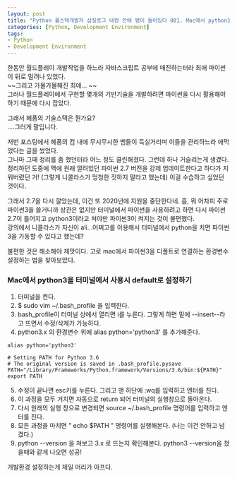 ```yaml
---
layout: post
title: "Python 풀스택개발자 삽질로그 내컴 안에 뱀이 들어있다 001. Mac에서 python3을 터미널에서 사용시 default로 설정하기"
categories: [Python, Development Environment]
tags: 
- Python
- Development Environment
---
```


한동안 월드플레이 개발작업을 하느라 자바스크립트 공부에 매진하는터라 최애 파이썬이 뒤로 밀려나 있었다. <br> ~~그리고 가물가물해진 최애... ~~
<br>그러나 월드플레이에서 구현할 몇개의 기반기술을 개발하려면 파이썬을 다시 활용해야하기 때문에 다시 잡았다. 

그래서 혜풍의 기술스택은 뭔가요? 
<br>....그러게 말입니다. 

저번 포스팅에서 혜풍의 컴 내에 무시무시한 뱀들이 득실거리며 이들을 관리하느라 애먹었다는 글을 썼었다. <br> 그나마 그때 정리를 좀 했던터라 어느 정도 클린해졌다.
그런데 하나 거슬리는게 생겼다. 정리하던 도중에 맥에 원래 깔려있던 파이썬 2.7 버전을 강제 업데이트한다고 하다가 지워버렸던 거! (그렇게 니콜라스가 멍청한 짓하지 말라고 했는데) 이걸 수습하고 싶었던 것이다. 

그래서 2.7을 다시 깔았는데, 이건 또 2020년에 지원을 중단한다네. 흠, 뭐 어차피 주로 파이썬3을 쓸거니까 상관은 없지만 터미널에서 파이썬을 사용하려고 하면 다시 파이썬 2.7이 틀어지고 python3이라고 쳐야만 파이썬3이 켜지는 것이 불편했다. 
<br>강의에서 니콜라스가 자신이 ali...어쩌고를 이용해서 터미널에서 python을 치면 파이썬3을 가동할 수 있다고 했는데?

불편한 것은 해소해야 제맛이다. 고로 mac에서 파이썬3을 디폴트로 연결하는 환경변수 설정하는 법을 찾아보았다.
<br>

### Mac에서 python3을 터미널에서 사용시 default로 설정하기

1. 터미널을 켠다.
2. $ sudo vim ~/.bash_profile 을 입력한다.
3. bash_profile이 터미널 상에서 열리면 i를 누른다. 그렇게 하면 밑에 --insert--라고 뜨면서 수정/삭제가 가능하다.
4. python3.x 의 환경변수 위에 alias python='python3' 를 추가해준다.

~~~
alias python='python3'

# Setting PATH for Python 3.6
# The original version is saved in .bash_profile.pysave
PATH="/Library/Frameworks/Python.framework/Versions/3.6/bin:${PATH}"
export PATH
~~~

5. 수정이 끝나면 esc키를 누른다. 그리고 맨 하단에 :wq를 입력하고 엔터를 친다.
6. 이 과정을 모두 거치면 자동으로 return 되어 터미널의 실행창으로 돌아온다.
7. 다시 원래의 실행 창으로 변경되면 source ~/.bash_profile 명령어를 입력하고 엔터를 친다.
8. 모든 과정을 마치면 " echo $PATH " 명령어를 실행해본다. (나는 이건 안하고 넘겼다.)
9. python --version 을 쳐보고 3.x 로 뜨는지 확인해본다. python3 --version을 쳤을때와 같게 나오면 성공!


개발환경 설정하는게 제일 머리가 아프다.
